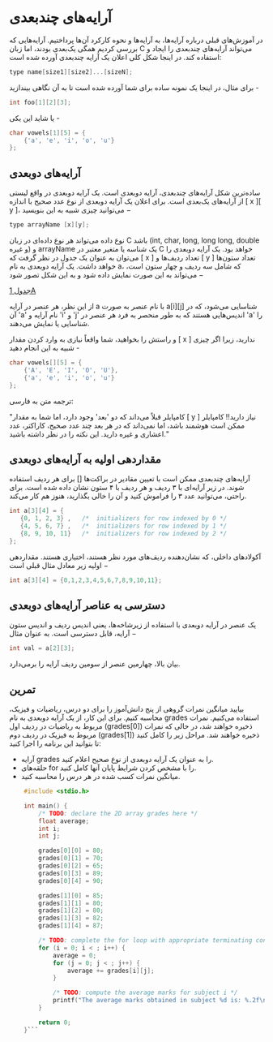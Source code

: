 # آرایه‌های چندبعدی

در آموزش‌های قبلی درباره آرایه‌ها، به آرایه‌ها و نحوه کارکرد آن‌ها پرداختیم. آرایه‌هایی که بررسی کردیم همگی یک‌بعدی بودند، اما زبان C می‌تواند آرایه‌های چندبعدی را ایجاد و استفاده کند. در اینجا شکل کلی اعلان یک آرایه چندبعدی آورده شده است:

``` C
type name[size1][size2]...[sizeN];
```
برای مثال، در اینجا یک نمونه ساده برای شما آورده شده است تا به آن نگاهی بیندازید - 

``` C
int foo[1][2][3];
```

یا شاید این یکی -
``` C
char vowels[1][5] = {
    {'a', 'e', 'i', 'o', 'u'}
};
```

## آرایه‌های دوبعدی

ساده‌ترین شکل آرایه‌های چندبعدی، آرایه دوبعدی است. یک آرایه دوبعدی در واقع لیستی از آرایه‌های یک‌بعدی است. برای اعلان یک آرایه دوبعدی از نوع عدد صحیح با اندازه [ x ][ y ]، می‌توانید چیزی شبیه به این بنویسید −

``` C
type arrayName [x][y];
```

نوع داده می‌تواند هر نوع داده‌ای در زبان C باشد (int, char, long, long long, double و غیره) و arrayName یک شناسه یا متغیر معتبر در C خواهد بود. یک آرایه دوبعدی را می‌توان به عنوان یک جدول در نظر گرفت که [ x ] تعداد ردیف‌ها و [ y ] تعداد ستون‌ها خواهد داشت. یک آرایه دوبعدی به نام a، که شامل سه ردیف و چهار ستون است، می‌تواند به این صورت نمایش داده شود و به این شکل تصور شود −

[جدول 1A](https://www.tutorialspoint.com/cprogramming/images/two_dimensional_arrays.jpg)

از این نظر، هر عنصر در آرایه a با نام عنصر به صورت a[i][j] شناسایی می‌شود، که در آن 'a' نام آرایه و 'i' و 'j' اندیس‌هایی هستند که به طور منحصر به فرد هر عنصر در 'a' را شناسایی یا نمایش می‌دهند.

و راستش را بخواهید، شما واقعاً نیازی به وارد کردن مقدار [ x ] ندارید، زیرا اگر چیزی شبیه به این انجام دهید -
``` C
char vowels[][5] = {
    {'A', 'E', 'I', 'O', 'U'},
    {'a', 'e', 'i', 'o', 'u'}
};
```
ترجمه متن به فارسی:

"کامپایلر قبلاً می‌داند که دو 'بعد' وجود دارد، اما شما به مقدار [ y ] نیاز دارید!! کامپایلر ممکن است هوشمند باشد، اما نمی‌داند که در هر بعد چند عدد صحیح، کاراکتر، عدد اعشاری و غیره دارید. این نکته را در نظر داشته باشید."

## مقداردهی اولیه به آرایه‌های دوبعدی

آرایه‌های چندبعدی ممکن است با تعیین مقادیر در براکت‌ها [] برای هر ردیف استفاده شوند. در زیر آرایه‌ای با ۳ ردیف و هر ردیف با ۴ ستون نشان داده شده است. برای راحتی، می‌توانید عدد ۳ را فراموش کنید و آن را خالی بگذارید، هنوز هم کار می‌کند.

``` C
int a[3][4] = {  
   {0, 1, 2, 3} ,   /*  initializers for row indexed by 0 */
   {4, 5, 6, 7} ,   /*  initializers for row indexed by 1 */
   {8, 9, 10, 11}   /*  initializers for row indexed by 2 */
};
```

آکولادهای داخلی، که نشان‌دهنده ردیف‌های مورد نظر هستند، اختیاری هستند. مقداردهی اولیه زیر معادل مثال قبلی است −


``` C
int a[3][4] = {0,1,2,3,4,5,6,7,8,9,10,11};
```

## دسترسی به عناصر آرایه‌های دوبعدی


یک عنصر در آرایه دوبعدی با استفاده از زیرشاخه‌ها، یعنی اندیس ردیف و اندیس ستون آرایه، قابل دسترسی است. به عنوان مثال −


``` C
int val = a[2][3];
```
بیان بالا، چهارمین عنصر از سومین ردیف آرایه را برمی‌دارد.


## تمرین

بیایید میانگین نمرات گروهی از پنج دانش‌آموز را برای دو درس، ریاضیات و فیزیک، محاسبه کنیم. برای این کار، از یک آرایه دوبعدی به نام grades استفاده می‌کنیم. نمرات مربوط به ریاضیات در ردیف اول (grades[0]) ذخیره خواهند شد، در حالی که نمرات مربوط به فیزیک در ردیف دوم (grades[1]) ذخیره خواهند شد. مراحل زیر را کامل کنید تا بتوانید این برنامه را اجرا کنید:

- آرایه grades را به عنوان یک آرایه دوبعدی از نوع صحیح اعلام کنید.
- حلقه‌های for را با مشخص کردن شرایط پایان آنها کامل کنید.
- میانگین نمرات کسب شده در هر درس را محاسبه کنید.


``` C
	#include <stdio.h>

	int main() {
		/* TODO: declare the 2D array grades here */
		float average;
		int i;
		int j;

		grades[0][0] = 80;
		grades[0][1] = 70;
		grades[0][2] = 65;
		grades[0][3] = 89;
		grades[0][4] = 90;

		grades[1][0] = 85;
		grades[1][1] = 80;
		grades[1][2] = 80;
		grades[1][3] = 82;
		grades[1][4] = 87;

		/* TODO: complete the for loop with appropriate terminating conditions */
		for (i = 0; i < ; i++) {
			average = 0;
			for (j = 0; j < ; j++) {
				average += grades[i][j];
			}

			/* TODO: compute the average marks for subject i */
			printf("The average marks obtained in subject %d is: %.2f\n", i, average);
		}

		return 0;
	}```
